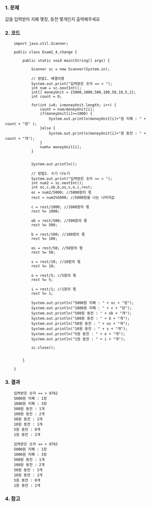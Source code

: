 ### 1. 문제

값을 입력받아 지폐 몇장, 동전 몇개인지 출력해주세요

### 2. 코드

        import java.util.Scanner;

        public class Exam1_4_change {

            public static void main(String[] args) {
                
                Scanner sc = new Scanner(System.in);
                
                // 방법1. 배열이용
                System.out.print("입력받은 숫자 == > ");
                int num = sc.nextInt();
                int[] moneyUnit = {5000,1000,500,100,50,10,5,1};
                int count = 0; 
                
                for(int i=0; i<moneyUnit.length; i++) {
                    count = num/moneyUnit[i];
                    if(moneyUnit[i]>=1000) {
                        System.out.println(moneyUnit[i]+"원 지폐 : " + count + "장" );
                    }else {
                        System.out.println(moneyUnit[i]+"원 동전 : " + count + "개");
                    }
                    num%= moneyUnit[i];
                }
                

                System.out.println();
                
                // 방법2. 수기 나누기
                System.out.print("입력받은 숫자 == > ");
                int num2 = sc.nextInt();
                int oc,c,ob,b,os,s,o,i,rest;
                oc = num2/5000; //5000원의 몫
                rest = num2%5000; //5000원을 나눈 나머지값
                
                c = rest/1000; //1000원의 몫
                rest %= 1000;
                
                ob = rest/500; //500원의 몫
                rest %= 500;
                
                b = rest/100; //100원의 몫
                rest %= 100;
                
                os = rest/50; //50원의 몫
                rest %= 50;
                
                s = rest/10; //10원의 몫
                rest %= 10;
                
                o = rest/5; //5원의 몫
                rest %= 5;
                
                i = rest/1; //1원의 몫
                rest %= 1;
            
                System.out.println("5000원 지폐 : " + oc + "장");
                System.out.println("1000원 지폐 : " + c + "장");
                System.out.println("500원 동전 : " + ob + "개");
                System.out.println("100원 동전 : " + b + "개");
                System.out.println("50원 동전 : " + os + "개");
                System.out.println("10원 동전 : " + s + "개");
                System.out.println("5원 동전 : " + o + "개");
                System.out.println("1원 동전 : " + i + "개");
                
                sc.close();
                
                
            }

        }


### 3. 결과

        입력받은 숫자 == > 8762
        5000원 지폐 : 1장
        1000원 지폐 : 3장
        500원 동전 : 1개
        100원 동전 : 2개
        50원 동전 : 1개
        10원 동전 : 1개
        5원 동전 : 0개
        1원 동전 : 2개

        입력받은 숫자 == > 8762
        5000원 지폐 : 1장
        1000원 지폐 : 3장
        500원 동전 : 1개
        100원 동전 : 2개
        50원 동전 : 1개
        10원 동전 : 1개
        5원 동전 : 0개
        1원 동전 : 2개


### 4. 참고